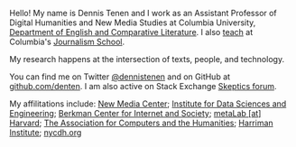 <p>Hello! My name is Dennis Tenen and I work as an Assistant Professor of Digital Humanities and New Media Studies at Columbia University, <a href="http://english.columbia.edu/people/profile/453">Department of English and Comparative Literature</a>. I also <a href="https://github.com/ledeprogram/courses">teach</a> at Columbia's <a href="http://www.journalism.columbia.edu/page/1058-the-lede-program-an-introduction-to-data-practices/906">Journalism School</a>.</p>

<p>My research happens at the intersection of texts, people, and technology.</p>

<p>You can find me on Twitter <a href="https://twitter.com/dennistenen">@dennistenen</a>
and on GitHub at <a href="https://github.com/denten">github.com/denten</a>. I am also active on Stack Exchange <a href="http://stackexchange.com/users/2026874/denten?tab=accounts">Skeptics forum</a>.</p>

<p>My affilitations include:
<a href="http://idse.columbia.edu/new-media">New Media Center</a>; 
<a href="http://idse.columbia.edu/">Institute for Data Sciences and Engineering</a>; 
<a href="http://cyber.law.harvard.edu/">Berkman Center for Internet and Society</a>; 
<a href="http://metalab.harvard.edu/">metaLab [at] Harvard</a>; 
<a href="http://ach.org/">The Association for Computers and the Humanities</a>; 
<a href="http://harriman.columbia.edu/">Harriman Institute</a>; 
<a href="http://nycdh.org/">nycdh.org</a>
